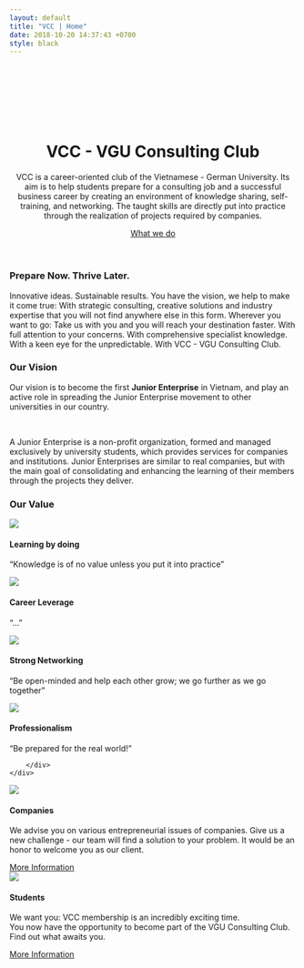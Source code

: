 ```yaml
---
layout: default
title: "VCC | Home"
date: 2018-10-20 14:37:43 +0700
style: black
---
```


<!-- Cover -->
<header class="masthead" style="background-image: url('{{ '/images/patrick-tomasso-unsplash.jpg' | relative_url }}'); ">
    <div class="overlay"></div> 
    <div class="container">
        <div class="col-lg-8 col-md-10 mr-auto">
            <div class="site-heading" style="padding-top: 7em;">
                <h1 class="display-3">VCC - VGU Consulting Club</h1>
                <p class="lead">VCC is a career-oriented club of the Vietnamese - German University. Its aim is to help students prepare for a consulting job and a successful business career by creating an environment of knowledge sharing, self-training, and networking. The taught skills are directly put into practice through the realization of projects required by companies. </p>
                <a href="" class="btn btn-black">What we do</a>
            </div>
        </div>
    </div>
</header>

<!-- Modal -->
<div class="row spacing">
    <div class="col-lg-8 text-center mx-auto">
        <h3>Prepare Now. Thrive Later.</h3>
        <p>Innovative ideas. Sustainable results. You have the vision, we help to make it come true: With strategic consulting, creative solutions and industry expertise that you will not find anywhere else in this form. Wherever you want to go: Take us with you and you will reach your destination faster. With full attention to your concerns. With comprehensive specialist knowledge. With a keen eye for the unpredictable. With VCC - VGU Consulting Club.</p>
    </div>
</div>

<!-- Vision -->
<div class="row spacing bg-grey">
    <div class="col-lg-8 text-center mx-auto">
        <h3>Our Vision</h3>
        <p>Our vision is to become the first <strong>Junior Enterprise</strong> in Vietnam, and play an active role in spreading the Junior Enterprise movement to other universities in our country.</p> <br>
        <p>A Junior Enterprise is a non-profit organization, formed and managed exclusively by university students, which provides services for companies and institutions. Junior Enterprises are similar to real companies, but with the main goal of consolidating and enhancing the learning of their members through the projects they deliver.</p>
    </div>
</div>

<!-- Values -->
<div class="container spacing">
    <div class="col-lg-8 text-center mx-auto">
        <h3>Our Value</h3>
    </div>
    <div class="row">
        <div class="col-md-3">
            <div class="card md-3">
                <img src="{{ '/images/Learning by Doing green.png' | relative_url }}" class="card-img-top-100">
                <div class="card-body text-center">
                    <h4>Learning by doing</h4>
                    <p class="card-text">“Knowledge is of no value unless you put it into practice”</p>
                </div>
            </div>
        </div>
        <div class="col-md-3">
            <div class="card md-3">
                <img src="{{ '/images/Career Leverage green.png' | relative_url }}" class="card-img-top-100">
                <div class="card-body text-center">
                    <h4>Career Leverage</h4>
                    <p class="card-text">“...”</p>
                </div>
            </div>
        </div>
        <div class="col-md-3">
            <div class="card md-3">
                <img src="{{ '/images/Networking green.png' | relative_url }}" class="card-img-top-100">
                <div class="card-body text-center">
                    <h4>Strong Networking</h4>
                    <p class="card-text">“Be open-minded and help each other grow; we go further as we go together”</p>
                </div>
            </div>
        </div>
        <div class="col-md-3">
            <div class="card md-3">
                <img src="{{ '/images/Professionalism green.png' | relative_url }}" class="card-img-top-100">
                <div class="card-body text-center">
                    <h4>Professionalism</h4>
                    <p class="card-text">“Be prepared for the real world!”</p>
                </div>
            </div>
            
        </div>
    </div>
</div>

<!-- Companies and students -->
<div class="row spacing row-eq-height">
    <div class="col-md-6">
        <div class="card md-6">
            <img src="{{ '/images/Link Companies.jpg' | relative_url }}" class="card-img-top">
            <div class="card-body bg-grey">
                <h4>Companies</h4>
                <p class="card-text">We advise you on various entrepreneurial issues of companies. Give us a new challenge - our team will find a solution to your problem. It would be an honor to welcome you as our client.</p>
                <a href="" class="btn btn-black">More Information</a>
            </div>
        </div>
    </div>
    <div class="col-md-6">
        <div class="card md-6">
            <img src="{{ '/images/Link Students.jpg' | relative_url }}" class="card-img-top">
            <div class="card-body bg-grey">
                <h4>Students</h4>
                <p class="card-text">We want you: VCC membership is an incredibly exciting time. <br>
                You now have the opportunity to become part of the VGU Consulting Club. Find out what awaits you.</p>
                <a href="" class="btn btn-black">More Information</a>
            </div>
        </div>
    </div>
</div>






